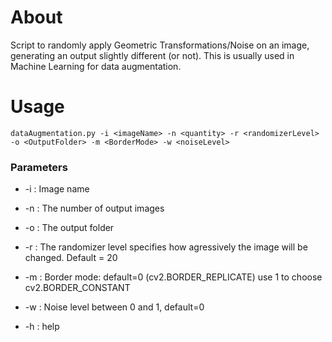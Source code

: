 # About

Script to randomly apply Geometric Transformations/Noise on an image, generating an output slightly different (or not). 
This is usually used in Machine Learning for data augmentation.


# Usage


`dataAugmentation.py -i <imageName> -n <quantity> -r <randomizerLevel> -o <OutputFolder> -m <BorderMode> -w <noiseLevel> `

### Parameters

- -i : Image name

- -n : The number of output images

- -o : The output folder

- -r : The randomizer level specifies how agressively the image will be changed. Default = 20

- -m : Border mode: default=0 (cv2.BORDER_REPLICATE) use 1 to choose cv2.BORDER_CONSTANT

- -w : Noise level between 0 and 1, default=0

- -h : help
